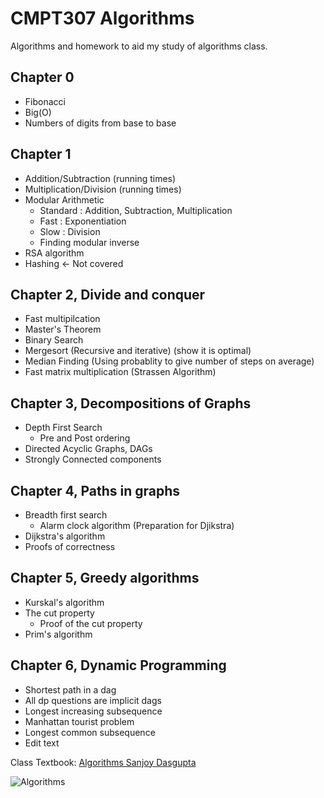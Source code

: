 # CMPT307 Algorithms

Algorithms and homework to aid my study of algorithms class.

## Chapter 0
  * Fibonacci
  * Big(O)
  * Numbers of digits from base to base
## Chapter 1
  * Addition/Subtraction (running times)
  * Multiplication/Division (running times)
  * Modular Arithmetic
    * Standard : Addition, Subtraction, Multiplication
    * Fast : Exponentiation
    * Slow : Division
    * Finding modular inverse
  * RSA algorithm
  * Hashing <- Not covered
## Chapter 2, Divide and conquer
  * Fast multipilcation
  * Master's Theorem
  * Binary Search
  * Mergesort (Recursive and iterative) (show it is optimal)
  * Median Finding (Using probablity to give number of steps on average)
  * Fast matrix multiplication (Strassen Algorithm)
## Chapter 3, Decompositions of Graphs
  * Depth First Search
    * Pre and Post ordering
  * Directed Acyclic Graphs, DAGs
  * Strongly Connected components 
## Chapter 4, Paths in graphs
  * Breadth first search
    * Alarm clock algorithm (Preparation for Djikstra)
  * Dijkstra's algorithm
  * Proofs of correctness
## Chapter 5, Greedy algorithms
  * Kurskal's algorithm
  * The cut property
    * Proof of the cut property
  * Prim's algorithm
## Chapter 6, Dynamic Programming
  * Shortest path in a dag
  * All dp questions are implicit dags
  * Longest increasing subsequence
  * Manhattan tourist problem
  * Longest common subsequence
  * Edit text

Class Textbook: [Algorithms Sanjoy Dasgupta](http://highered.mheducation.com/sites/0073523402/index.html)

![Algorithms](http://highered.mheducation.com/sites/dl/free/0073523402/cover/DASGUPTA_lg.jpg)
